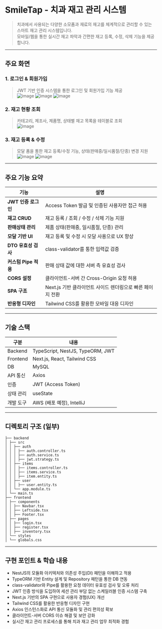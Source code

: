#  SmileTap - 치과 재고 관리 시스템
> 치과에서 사용되는 다양한 소모품과 재료의 재고를 체계적으로 관리할 수 있는 스마트 재고 관리 시스템입니다.  
> 모바일/웹을 통한 실시간 재고 파악과 간편한 재고 등록, 수정, 삭제 기능을 제공합니다.

---

## 주요 화면

### 1. 로그인 & 회원가입
> JWT 기반 인증 시스템을 통한 로그인 및 회원가입 기능 제공  
![image](https://github.com/user-attachments/assets/b715f275-bc8c-4cd4-90f4-30e749eb3fd1)
![image](https://github.com/user-attachments/assets/bdbc5f89-5eb1-4804-8f32-5d303c729a78)
![image](https://github.com/user-attachments/assets/293a00f9-65a0-42f4-852a-2a0f2b6f7f98)

### 2. 재고 현황 조회
> 카테고리, 제조사, 제품명, 상태별 재고 목록을 테이블로 조회  
![image](https://github.com/user-attachments/assets/c7695acd-8556-4dd4-b2ce-a4f4f9fa95e1)

### 3. 재고 등록 & 수정
> 모달 폼을 통한 재고 등록/수정 기능, 상태(판매중/일시품절/단종) 변경 지원  
![image](https://github.com/user-attachments/assets/21097ed9-2de5-409e-985b-7b15a1e49541)
![image](https://github.com/user-attachments/assets/805d3103-d8be-4925-b5d6-843a3d916a9a)

---

## 주요 기능 요약

| 기능                  | 설명 |
|----------------------|------|
| **JWT 인증 로그인**    | Access Token 발급 및 인증된 사용자만 접근 허용 |
| **재고 CRUD**          | 재고 등록 / 조회 / 수정 / 삭제 기능 지원 |
| **판매상태 관리**      | 제품 상태(판매중, 일시품절, 단종) 관리 |
| **모달 기반 UI**      | 재고 등록 및 수정 시 모달 사용으로 UX 향상 |
| **DTO 유효성 검사**     | class-validator를 통한 입력값 검증 |
| **커스텀 Pipe 적용**    | 판매 상태 값에 대한 서버 측 유효성 검사 |
| **CORS 설정**         | 클라이언트-서버 간 Cross-Origin 요청 허용 |
| **SPA 구조**          | Next.js 기반 클라이언트 사이드 렌더링으로 빠른 페이지 전환 |
| **반응형 디자인**       | Tailwind CSS를 활용한 모바일 대응 디자인 |

---

## 기술 스택

| 구분       | 내용 |
|------------|------|
| Backend    | TypeScript, NestJS, TypeORM, JWT |
| Frontend   | Next.js, React, Tailwind CSS |
| DB         | MySQL |
| API 통신   | Axios |
| 인증       | JWT (Access Token) |
| 상태 관리  | useState |
| 개발 도구  | AWS (배포 예정), IntelliJ |

---

## 디렉토리 구조 (일부)
```
├── backend
│ ├── src
│ │ ├── auth
│ │ │ ├── auth.controller.ts
│ │ │ ├── auth.service.ts
│ │ │ ├── jwt.strategy.ts
│ │ ├── items
│ │ │ ├── items.controller.ts
│ │ │ ├── items.service.ts
│ │ │ ├── item.entity.ts
│ │ ├── user
│ │ │ ├── user.entity.ts
│ │ └── app.module.ts
│ └── main.ts
├── frontend
│ ├── components
│ │ ├── Navbar.tsx
│ │ ├── Leftside.tsx
│ │ ├── Footer.tsx
│ ├── pages
│ │ ├── login.tsx
│ │ ├── register.tsx
│ │ ├── inventory.tsx
│ └── styles
│ └── globals.css
```
---

## 구현 포인트 & 학습 내용

- NestJS의 모듈화 아키텍처와 의존성 주입(DI) 패턴을 이해하고 적용
- TypeORM 기반 Entity 설계 및 Repository 패턴을 통한 DB 연동
- class-validator와 Pipe를 활용한 요청 데이터 유효성 검사 및 오류 처리
- JWT 인증 방식을 도입하여 세션 관리 부담 없는 스케일러블 인증 시스템 구축
- Next.js 기반의 SPA 구현으로 사용자 경험(UX) 개선
- Tailwind CSS를 활용한 반응형 디자인 구현
- Axios 인스턴스화로 API 통신 모듈화 및 관리 편의성 확보
- 클라이언트-서버 CORS 이슈 해결 및 보안 강화
- 실시간 재고 관리 프로세스를 통해 치과 재고 관리 업무 최적화 경험
